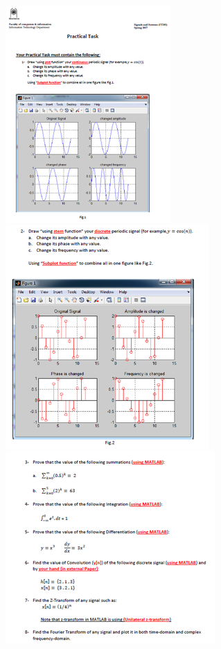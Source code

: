 ![alt text](https://github.com/taha7ussein007/SignalsTask/blob/master/11.PNG)
![alt text](https://github.com/taha7ussein007/SignalsTask/blob/master/12.PNG)
![alt text](https://github.com/taha7ussein007/SignalsTask/blob/master/13.PNG)

